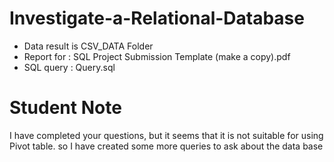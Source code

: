 # Investigate-a-Relational-Database

- Data result is CSV_DATA Folder
- Report for : SQL Project Submission Template (make a copy).pdf
- SQL query : Query.sql
# Student Note
I have completed your questions, but it seems that it is not suitable for using Pivot table.
so I have created some more queries to ask about the data base